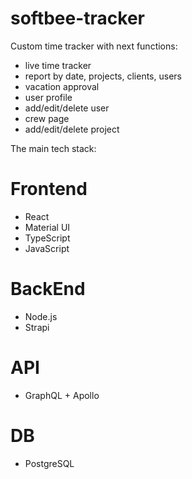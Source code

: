 # softbee-tracker

Custom time tracker with next functions:
- live time tracker
- report by date, projects, clients, users
- vacation approval
- user profile
- add/edit/delete user
- crew page
- add/edit/delete project

The main tech stack:
# Frontend
- React
- Material UI
- TypeScript
- JavaScript

# BackEnd
- Node.js
- Strapi

# API
- GraphQL + Apollo

# DB
- PostgreSQL

